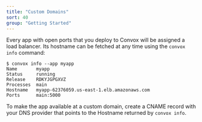 ```yaml
---
title: "Custom Domains"
sort: 40
group: "Getting Started"
---
```

Every app with open ports that you deploy to Convox will be assigned a load balancer. Its hostname can be fetched at any time using the `convox info` command:

    $ convox info --app myapp
    Name       myapp
    Status     running
    Release    RDKYJGPGXVZ
    Processes  main
    Hostname   myapp-62376059.us-east-1.elb.amazonaws.com
    Ports      main:5000

To make the app available at a custom domain, create a CNAME record with your DNS provider that points to the Hostname returned by `convox info`.
